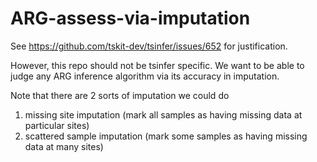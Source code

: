 # ARG-assess-via-imputation

See https://github.com/tskit-dev/tsinfer/issues/652 for justification.

However, this repo should not be tsinfer specific. We want to be able to judge any ARG inference algorithm via its accuracy in imputation.

Note that there are 2 sorts of imputation we could do

1. missing site imputation (mark all samples as having missing data at particular sites)
2. scattered sample imputation (mark some samples as having missing data at many sites)

